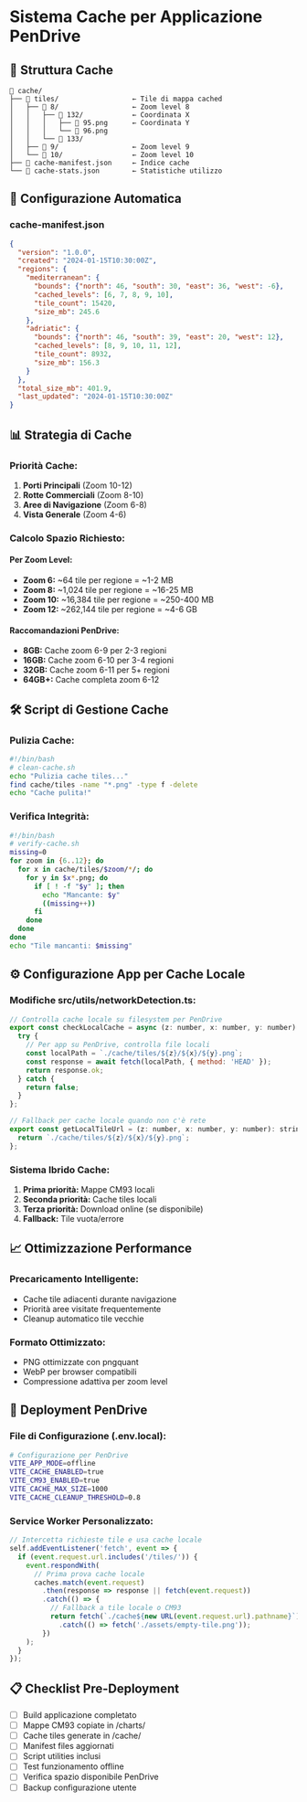 # Sistema Cache per Applicazione PenDrive

## 📂 Struttura Cache

```
📁 cache/
├── 📁 tiles/                  ← Tile di mappa cached
│   ├── 📁 8/                  ← Zoom level 8
│   │   ├── 📁 132/            ← Coordinata X
│   │   │   ├── 📄 95.png      ← Coordinata Y  
│   │   │   └── 📄 96.png
│   │   └── 📁 133/
│   ├── 📁 9/                  ← Zoom level 9
│   └── 📁 10/                 ← Zoom level 10
├── 📄 cache-manifest.json     ← Indice cache
└── 📄 cache-stats.json        ← Statistiche utilizzo
```

## 🔧 Configurazione Automatica

### cache-manifest.json
```json
{
  "version": "1.0.0",
  "created": "2024-01-15T10:30:00Z",
  "regions": {
    "mediterranean": {
      "bounds": {"north": 46, "south": 30, "east": 36, "west": -6},
      "cached_levels": [6, 7, 8, 9, 10],
      "tile_count": 15420,
      "size_mb": 245.6
    },
    "adriatic": {
      "bounds": {"north": 46, "south": 39, "east": 20, "west": 12},
      "cached_levels": [8, 9, 10, 11, 12],
      "tile_count": 8932,
      "size_mb": 156.3
    }
  },
  "total_size_mb": 401.9,
  "last_updated": "2024-01-15T10:30:00Z"
}
```

## 📊 Strategia di Cache

### Priorità Cache:
1. **Porti Principali** (Zoom 10-12)
2. **Rotte Commerciali** (Zoom 8-10)  
3. **Aree di Navigazione** (Zoom 6-8)
4. **Vista Generale** (Zoom 4-6)

### Calcolo Spazio Richiesto:

#### Per Zoom Level:
- **Zoom 6:** ~64 tile per regione = ~1-2 MB
- **Zoom 8:** ~1,024 tile per regione = ~16-25 MB  
- **Zoom 10:** ~16,384 tile per regione = ~250-400 MB
- **Zoom 12:** ~262,144 tile per regione = ~4-6 GB

#### Raccomandazioni PenDrive:
- **8GB:** Cache zoom 6-9 per 2-3 regioni
- **16GB:** Cache zoom 6-10 per 3-4 regioni
- **32GB:** Cache zoom 6-11 per 5+ regioni  
- **64GB+:** Cache completa zoom 6-12

## 🛠️ Script di Gestione Cache

### Pulizia Cache:
```bash
#!/bin/bash
# clean-cache.sh
echo "Pulizia cache tiles..."
find cache/tiles -name "*.png" -type f -delete
echo "Cache pulita!"
```

### Verifica Integrità:
```bash
#!/bin/bash  
# verify-cache.sh
missing=0
for zoom in {6..12}; do
  for x in cache/tiles/$zoom/*/; do
    for y in $x*.png; do
      if [ ! -f "$y" ]; then
        echo "Mancante: $y"
        ((missing++))
      fi
    done
  done
done
echo "Tile mancanti: $missing"
```

## ⚙️ Configurazione App per Cache Locale

### Modifiche src/utils/networkDetection.ts:

```javascript
// Controlla cache locale su filesystem per PenDrive
export const checkLocalCache = async (z: number, x: number, y: number): Promise<boolean> => {
  try {
    // Per app su PenDrive, controlla file locali
    const localPath = `./cache/tiles/${z}/${x}/${y}.png`;
    const response = await fetch(localPath, { method: 'HEAD' });
    return response.ok;
  } catch {
    return false;
  }
};

// Fallback per cache locale quando non c'è rete
export const getLocalTileUrl = (z: number, x: number, y: number): string => {
  return `./cache/tiles/${z}/${x}/${y}.png`;
};
```

### Sistema Ibrido Cache:
1. **Prima priorità:** Mappe CM93 locali
2. **Seconda priorità:** Cache tiles locali  
3. **Terza priorità:** Download online (se disponibile)
4. **Fallback:** Tile vuota/errore

## 📈 Ottimizzazione Performance

### Precaricamento Intelligente:
- Cache tile adiacenti durante navigazione
- Priorità aree visitate frequentemente
- Cleanup automatico tile vecchie

### Formato Ottimizzato:
- PNG ottimizzate con pngquant
- WebP per browser compatibili
- Compressione adattiva per zoom level

## 🚀 Deployment PenDrive

### File di Configurazione (.env.local):
```bash
# Configurazione per PenDrive
VITE_APP_MODE=offline
VITE_CACHE_ENABLED=true
VITE_CM93_ENABLED=true
VITE_CACHE_MAX_SIZE=1000
VITE_CACHE_CLEANUP_THRESHOLD=0.8
```

### Service Worker Personalizzato:
```javascript
// Intercetta richieste tile e usa cache locale
self.addEventListener('fetch', event => {
  if (event.request.url.includes('/tiles/')) {
    event.respondWith(
      // Prima prova cache locale
      caches.match(event.request)
        .then(response => response || fetch(event.request))
        .catch(() => {
          // Fallback a tile locale o CM93
          return fetch(`./cache${new URL(event.request.url).pathname}`)
            .catch(() => fetch('./assets/empty-tile.png'));
        })
    );
  }
});
```

## 📋 Checklist Pre-Deployment

- [ ] Build applicazione completato
- [ ] Mappe CM93 copiate in /charts/
- [ ] Cache tiles generate in /cache/
- [ ] Manifest files aggiornati
- [ ] Script utilities inclusi
- [ ] Test funzionamento offline
- [ ] Verifica spazio disponibile PenDrive
- [ ] Backup configurazione utente